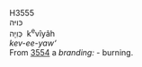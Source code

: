 <body>
  <p>H3555<br>  כּויּה  <br> כְּוִיָה  ‎  k<sup>e</sup>vı̂yâh  <br><i>kev-ee-yaw‘ </i><br>From <a href="h3554.htm">3554</a>  a <i>branding: - </i>burning.<br></p>
 </body>